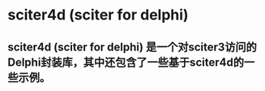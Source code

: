 # sciter4d (sciter for delphi)

## sciter4d (sciter for delphi) 是一个对sciter3访问的Delphi封装库，其中还包含了一些基于sciter4d的一些示例。